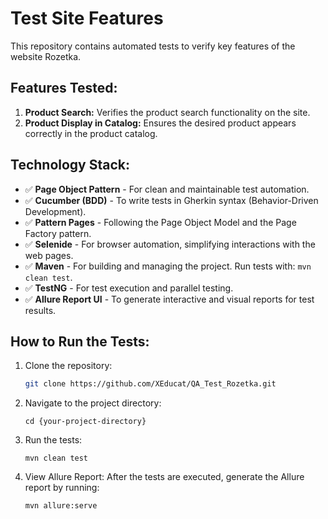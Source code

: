 # Test Site Features

This repository contains automated tests to verify key features of the website Rozetka.

## Features Tested:
1. **Product Search:** Verifies the product search functionality on the site.
2. **Product Display in Catalog:** Ensures the desired product appears correctly in the product catalog.

## Technology Stack:
- ✅ **Page Object Pattern** - For clean and maintainable test automation.
- ✅ **Cucumber (BDD)** - To write tests in Gherkin syntax (Behavior-Driven Development).
- ✅ **Pattern Pages** - Following the Page Object Model and the Page Factory pattern.
- ✅ **Selenide** - For browser automation, simplifying interactions with the web pages.
- ✅ **Maven** - For building and managing the project. Run tests with: `mvn clean test`.
- ✅ **TestNG** - For test execution and parallel testing.
- ✅ **Allure Report UI** - To generate interactive and visual reports for test results.

## How to Run the Tests:
1. Clone the repository:
   ```bash
   git clone https://github.com/XEducat/QA_Test_Rozetka.git
2. Navigate to the project directory:
   ```
   cd {your-project-directory}
4. Run the tests:
   ```
   mvn clean test
6. View Allure Report: After the tests are executed, generate the Allure report by running:
   ```
   mvn allure:serve
